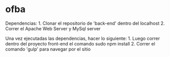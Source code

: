 # ofba

Dependencias:
	1. Clonar el repositorio de 'back-end' dentro del localhost
	2. Correr el Apache Web Server y MySql server


Una vez ejecutadas las dependencias, hacer lo siguiente:
	1. Luego correr dentro del proyecto front-end el comando sudo npm install
	2. Correr el comando 'gulp' para navegar por el sitio